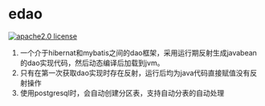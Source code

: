 # edao

[![apache2.0 license](https://img.shields.io/badge/license-apache2.0-brightgreen.svg)](https://opensource.org/licenses/MIT)

1. 一个介于hibernat和mybatis之间的dao框架，采用运行期反射生成javabean的dao实现代码，然后动态编译后加载到jvm。
2. 只有在第一次获取dao实现时存在反射，运行后均为java代码直接赋值没有反射操作
3. 使用postgresql时，会自动创建分区表，支持自动分表的自动处理

